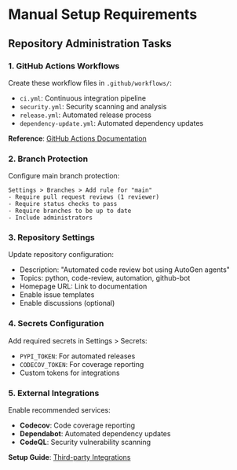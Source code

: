 # Manual Setup Requirements

## Repository Administration Tasks

### 1. GitHub Actions Workflows
Create these workflow files in `.github/workflows/`:
- `ci.yml`: Continuous integration pipeline
- `security.yml`: Security scanning and analysis  
- `release.yml`: Automated release process
- `dependency-update.yml`: Automated dependency updates

**Reference**: [GitHub Actions Documentation](https://docs.github.com/en/actions)

### 2. Branch Protection
Configure main branch protection:
```
Settings > Branches > Add rule for "main"
- Require pull request reviews (1 reviewer)
- Require status checks to pass
- Require branches to be up to date
- Include administrators
```

### 3. Repository Settings
Update repository configuration:
- Description: "Automated code review bot using AutoGen agents"
- Topics: python, code-review, automation, github-bot
- Homepage URL: Link to documentation
- Enable issue templates
- Enable discussions (optional)

### 4. Secrets Configuration
Add required secrets in Settings > Secrets:
- `PYPI_TOKEN`: For automated releases
- `CODECOV_TOKEN`: For coverage reporting
- Custom tokens for integrations

### 5. External Integrations
Enable recommended services:
- **Codecov**: Code coverage reporting
- **Dependabot**: Automated dependency updates
- **CodeQL**: Security vulnerability scanning

**Setup Guide**: [Third-party Integrations](https://docs.github.com/en/code-security)